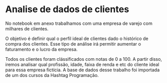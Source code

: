 # Analise de dados de clientes

No notebook em anexo trabalhamos com uma empresa de varejo com milhares de clientes.

O objetivo é definir qual o perfil ideal de clientes dado o histórico de compra dos clientes. Esse tipo de análise irá permitir aumentar o faturamento e o lucro da empresa.

Todos os clientes foram clássificados com notas de 0 a 100. A partir disso, iremos analisar qual profissão, idade, faixa de renda e etc do cliente ideal para essa empresa fictícia. A base de dados desse trabalho foi importada de um dos cursos da Hashtag Programação.
